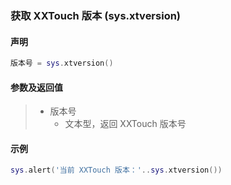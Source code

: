 ### 获取 XXTouch 版本 (**sys\.xtversion**)


#### 声明
```lua
版本号 = sys.xtversion()
```


#### 参数及返回值
> - 版本号
>   - 文本型，返回 XXTouch 版本号


#### 示例  
```lua
sys.alert('当前 XXTouch 版本：'..sys.xtversion())
```

